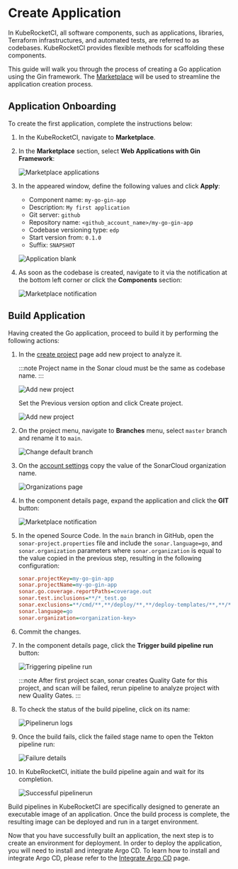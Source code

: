 # Create Application

In KubeRocketCI, all software components, such as applications, libraries, Terraform infrastructures, and automated tests, are referred to as codebases. KubeRocketCI provides flexible methods for scaffolding these components.

This guide will walk you through the process of creating a Go application using the Gin framework. The [Marketplace](../user-guide/marketplace.md) will be used to streamline the application creation process.

## Application Onboarding

To create the first application, complete the instructions below:

1. In the KubeRocketCI, navigate to **Marketplace**.

2. In the **Marketplace** section, select **Web Applications with Gin Framework**:

    ![Marketplace applications](../assets/quick-start/marketplace_application.png "Marketplace applications")

3. In the appeared window, define the following values and click **Apply**:

    - Component name: `my-go-gin-app`
    - Description: `My first application`
    - Git server: `github`
    - Repository name: `<github_account_name>/my-go-gin-app`
    - Codebase versioning type: `edp`
    - Start version from: `0.1.0`
    - Suffix: `SNAPSHOT`

    ![Application blank](../assets/quick-start/add_marketplace_app.png "Application blank")

4. As soon as the codebase is created, navigate to it via the notification at the bottom left corner or click the **Components** section:

    ![Marketplace notification](../assets/quick-start/marketplace_notification.png "Marketplace notification")

## Build Application

Having created the Go application, proceed to build it by performing the following actions:

1. In the [create project](https://sonarcloud.io/projects/create) page add new project to analyze it.

    :::note
      Project name in the Sonar cloud must be the same as codebase name.
    :::

    ![Add new project](../assets/quick-start/add_sonar_project.png "Add new project")

    Set the Previous version option and click Create project.

    ![Add new project](../assets/quick-start/add_sonar_project2.png "Add new project")

2. On the project menu, navigate to **Branches** menu, select `master` branch and rename it to `main`.

    ![Change default branch](../assets/quick-start/change_default_branch.png "Change default branch")

3. On the [account settings](https://sonarcloud.io/account/organizations) copy the value of the SonarCloud organization name.

    ![Organizations page](../assets/quick-start/sonar_org_page.png "Organizations page")

4. In the component details page, expand the application and click the **GIT** button:

    ![Marketplace notification](../assets/quick-start/go_to_source_code.png "Application details")

5. In the opened Source Code. In the `main` branch in GitHub, open the `sonar-project.properties` file and include the `sonar.language=go`, and `sonar.organization` parameters where `sonar.organization` is equal to the value copied in the previous step, resulting in the following configuration:

    ```ini
    sonar.projectKey=my-go-gin-app
    sonar.projectName=my-go-gin-app
    sonar.go.coverage.reportPaths=coverage.out
    sonar.test.inclusions=**/*_test.go
    sonar.exclusions=**/cmd/**,**/deploy/**,**/deploy-templates/**,**/*.groovy,**/config/**
    sonar.language=go
    sonar.organization=<organization-key>
    ```

6. Commit the changes.

7. In the component details page, click the **Trigger build pipeline run** button:

    ![Triggering pipeline run](../assets/quick-start/trigger_pipeline_run.png "Triggering pipeline run")

    :::note
      After first project scan, sonar creates Quality Gate for this project, and scan will be failed, rerun pipeline to analyze project with new Quality Gates.
    :::

8. To check the status of the build pipeline, click on its name:

    ![Pipelinerun logs](../assets/quick-start/pipelinerun_status.png "Pipelinerun logs")

9. Once the build fails, click the failed stage name to open the Tekton pipeline run:

    ![Failure details](../assets/quick-start/sonar_step_status.png "Failure details")

10. In KubeRocketCI, initiate the build pipeline again and wait for its completion.

    ![Successful pipelinerun](../assets/quick-start/successful_pipeline.png "Successful pipelinerun")

Build pipelines in KubeRocketCI are specifically designed to generate an executable image of an application. Once the build process is complete, the resulting image can be deployed and run in a target environment.

Now that you have successfully built an application, the next step is to create an environment for deployment. In order to deploy the application, you will need to install and integrate Argo CD. To learn how to install and integrate Argo CD, please refer to the [Integrate Argo CD](./integrate-argocd.md) page.
